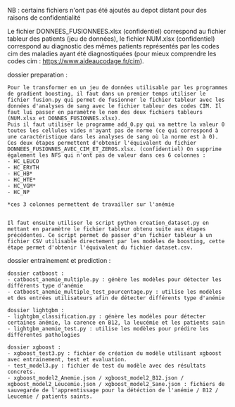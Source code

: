 NB : certains fichiers n'ont pas été ajoutés au depot distant pour des raisons de confidentialité


Le fichier DONNEES_FUSIONNEES.xlsx (confidentiel) correspond au fichier tableur des patients (jeu de données), le fichier NUM.xlsx (confidentiel) correspond au diagnostic des mêmes patients représentés par les codes cim des maladies ayant été diagnostiquées (pour mieux comprendre les codes cim : https://www.aideaucodage.fr/cim).

dossier preparation : 

    Pour le transformer en un jeu de données utilisable par les programmes de gradient boosting, il faut dans un premier temps utiliser le fichier fusion.py qui permet de fusionner le fichier tableur avec les données d'analyses de sang avec le fichier tableur des codes CIM. Il faut lui passer en paramètre le nom des deux fichiers tableurs (NUM.xlsx et DONNES_FUSIONNES.xlsx).
    Puis il faut utiliser le programme add_0.py qui va mettre la valeur 0 toutes les cellules vides n'ayant pas de norme (ce qui correspond à une caractéristique dans les analyses de sang où la norme est à 0).
    Ces deux étapes permettent d'obtenir l'équivalent du fichier DONNEES_FUSIONNES_AVEC_CIM_ET_ZEROS.xlsx. (confidentiel) On supprime également les NFS qui n'ont pas de valeur dans ces 6 colonnes :
    - HC_LEUCO
    - HC_ERYTH
    - HC_HB*
    - HC_HTE*
    - HC_VGM*
    - HC_NP

    *ces 3 colonnes permettent de travailler sur l'anémie


    Il faut ensuite utiliser le script python creation_dataset.py en mettant en paramètre le fichier tableur obtenu suite aux étapes précédentes. Ce script permet de passer d'un fichier tableur à un fichier CSV utilisable directement par les modèles de boosting, cette étape permet d'obtenir l'équivalent du fichier dataset.csv.

dossier entrainement et prediction : 

    dossier catboost :
    - catboost_anemie_multiple.py : génère les modèles pour détecter les différents type d'anémie
    - catboost_anemie_multiple_test_pourcentage.py : utilise les modèles et des entrées utilisateurs afin de détecter différents type d'anémie

    dossier lightgbm :
    - lightgbm_classification.py : génère les modèles pour détecter certaines anémie, la carence en B12, la leucémie et les patients sain
    - lightgbm_anemie_test.py : utilise les modèles pour prédire les différentes pathologies

    dossier xgboost : 
    - xgboost_test3.py : fichier de création du modèle utilisant xgboost avec entrainement, test et evaluation.
    - test_model3.py : fichier de test du modèle avec des résultats concrets.
    - xgboost_model2_Anemie.json / xgboost_model2_B12.json / xgboost_model2_Leucemie.json / xgboost_model2_Sane.json : fichiers de sauvegarde de l'apprentissage pour la détéction de l'anémie / B12 / Leucemie / patients saints.
